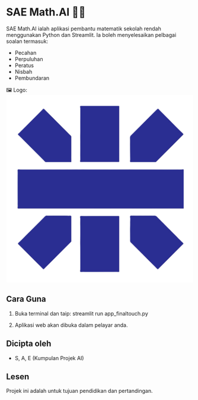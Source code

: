 # SAE Math.AI 🤖➗

SAE Math.AI ialah aplikasi pembantu matematik sekolah rendah menggunakan Python dan Streamlit. Ia boleh menyelesaikan pelbagai soalan termasuk:
- Pecahan
- Perpuluhan
- Peratus
- Nisbah
- Pembundaran

🖼 Logo: ![SAE Logo](logo.png)

## Cara Guna
1. Buka terminal dan taip:
streamlit run app_finaltouch.py

2. Aplikasi web akan dibuka dalam pelayar anda.

## Dicipta oleh
- S, A, E (Kumpulan Projek AI)

## Lesen
Projek ini adalah untuk tujuan pendidikan dan pertandingan.
